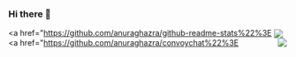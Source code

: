 ### Hi there 👋
<a href="https://github.com/anuraghazra/github-readme-stats%22%3E
  <img align="center" src="https://github-readme-stats.vercel.app/api?username=kadiracunn&count_private=true&show_icons=true&theme=dark" />
</a>
<a href="https://github.com/anuraghazra/convoychat%22%3E
  <img align="right" src="https://github-readme-stats.vercel.app/api/top-langs/?username=kadiracunn&langs_count=8" />
</a>
<!--
**kadiracunn/kadiracunn** is a ✨ _special_ ✨ repository because its `README.md` (this file) appears on your GitHub profile.

Here are some ideas to get you started:

- 🔭 I’m currently working on ...
- 🌱 I’m currently learning ...
- 👯 I’m looking to collaborate on ...
- 🤔 I’m looking for help with ...
- 💬 Ask me about ...
- 📫 How to reach me: ...
- 😄 Pronouns: ...
- ⚡ Fun fact: ...
-->
